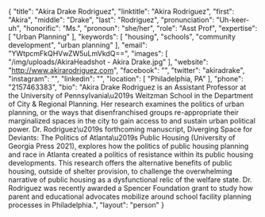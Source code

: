 {
  "title": "Akira Drake Rodriguez",
  "linktitle": "Akira Rodriguez",
  "first": "Akira",
  "middle": "Drake",
  "last": "Rodriguez",
  "pronunciation": "Uh-keer-uh",
  "honorific": "Ms.",
  "pronoun": "she/her",
  "role": "Asst Prof",
  "expertise": [
    "Urban Planning"
  ],
  "keywords": [
    "housing",
    "schools",
    "community development",
    "urban planning"
  ],
  "email": "YWtpcmFkQHVwZW5uLmVkdQ==",
  "images": [
    "/img/uploads/AkiraHeadshot - Akira Drake.jpg"
  ],
  "website": "http://www.akirarodriguez.com",
  "facebook": "",
  "twitter": "akiradrake",
  "instagram": "",
  "linkedin": "",
  "location": [
    "Philadelphia, PA"
  ],
  "phone": "2157463383",
  "bio": "Akira Drake Rodriguez is an Assistant Professor at the University of Pennsylvania\u2019s Weitzman School in the Department of City & Regional Planning.  Her research examines the politics of urban planning, or the ways that disenfranchised groups re-appropriate their marginalized spaces in the city to gain access to and sustain urban political power. Dr. Rodriguez\u2019s forthcoming manuscript, Diverging Space for Deviants: The Politics of Atlanta\u2019s Public Housing (University of Georgia Press 2021), explores how the politics of public housing planning and race in Atlanta created a politics of resistance within its public housing developments.  This research offers the alternative benefits of public housing, outside of shelter provision, to challenge the overwhelming narrative of public housing as a dysfunctional relic of the welfare state. Dr. Rodriguez was recently awarded a Spencer Foundation grant to study how parent and educational advocates mobilize around school facility planning processes in Philadelphia.",
  "layout": "person"
}
